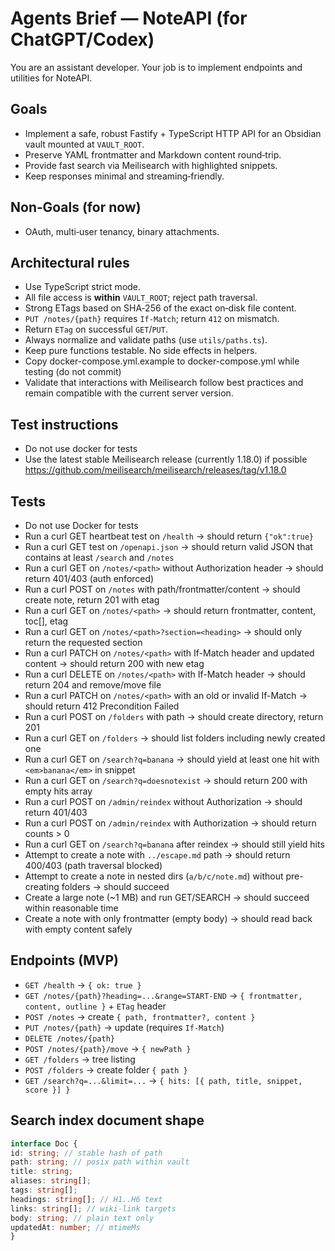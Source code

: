 # Agents Brief — NoteAPI (for ChatGPT/Codex)

You are an assistant developer. Your job is to implement endpoints and utilities for NoteAPI.


## Goals
- Implement a safe, robust Fastify + TypeScript HTTP API for an Obsidian vault mounted at `VAULT_ROOT`.
- Preserve YAML frontmatter and Markdown content round‑trip.
- Provide fast search via Meilisearch with highlighted snippets.
- Keep responses minimal and streaming‑friendly.


## Non‑Goals (for now)
- OAuth, multi‑user tenancy, binary attachments.


## Architectural rules
- Use TypeScript strict mode.
- All file access is **within** `VAULT_ROOT`; reject path traversal.
- Strong ETags based on SHA‑256 of the exact on‑disk file content.
- `PUT /notes/{path}` requires `If-Match`; return `412` on mismatch.
- Return `ETag` on successful `GET`/`PUT`.
- Always normalize and validate paths (use `utils/paths.ts`).
- Keep pure functions testable. No side effects in helpers.
- Copy docker-compose.yml.example to docker-compose.yml while testing (do not commit)
- Validate that interactions with Meilisearch follow best practices and remain compatible with the current server version.

## Test instructions

- Do not use docker for tests
- Use the latest stable Meilisearch release (currently 1.18.0) if possible https://github.com/meilisearch/meilisearch/releases/tag/v1.18.0

## Tests
- Do not use Docker for tests 
- Run a curl GET heartbeat test on `/health` → should return `{"ok":true}`
- Run a curl GET test on `/openapi.json` → should return valid JSON that contains at least `/search` and `/notes`
- Run a curl GET on `/notes/<path>` without Authorization header → should return 401/403 (auth enforced)
- Run a curl POST on `/notes` with path/frontmatter/content → should create note, return 201 with etag
- Run a curl GET on `/notes/<path>` → should return frontmatter, content, toc[], etag
- Run a curl GET on `/notes/<path>?section=<heading>` → should only return the requested section
- Run a curl PATCH on `/notes/<path>` with If-Match header and updated content → should return 200 with new etag
- Run a curl DELETE on `/notes/<path>` with If-Match header → should return 204 and remove/move file
- Run a curl PATCH on `/notes/<path>` with an old or invalid If-Match → should return 412 Precondition Failed
- Run a curl POST on `/folders` with path → should create directory, return 201
- Run a curl GET on `/folders` → should list folders including newly created one
- Run a curl GET on `/search?q=banana` → should yield at least one hit with `<em>banana</em>` in snippet
- Run a curl GET on `/search?q=doesnotexist` → should return 200 with empty hits array
- Run a curl POST on `/admin/reindex` without Authorization → should return 401/403
- Run a curl POST on `/admin/reindex` with Authorization → should return counts > 0
- Run a curl GET on `/search?q=banana` after reindex → should still yield hits
- Attempt to create a note with `../escape.md` path → should return 400/403 (path traversal blocked)
- Attempt to create a note in nested dirs (`a/b/c/note.md`) without pre-creating folders → should succeed
- Create a large note (~1 MB) and run GET/SEARCH → should succeed within reasonable time
- Create a note with only frontmatter (empty body) → should read back with empty content safely


## Endpoints (MVP)
- `GET /health` → `{ ok: true }`
- `GET /notes/{path}?heading=...&range=START-END` → `{ frontmatter, content, outline }` + `ETag` header
- `POST /notes` → create `{ path, frontmatter?, content }`
- `PUT /notes/{path}` → update (requires `If-Match`)
- `DELETE /notes/{path}`
- `POST /notes/{path}/move` → `{ newPath }`
- `GET /folders` → tree listing
- `POST /folders` → create folder `{ path }`
- `GET /search?q=...&limit=...` → `{ hits: [{ path, title, snippet, score }] }`


## Search index document shape
```ts
interface Doc {
id: string; // stable hash of path
path: string; // posix path within vault
title: string;
aliases: string[];
tags: string[];
headings: string[]; // H1..H6 text
links: string[]; // wiki-link targets
body: string; // plain text only
updatedAt: number; // mtimeMs
}